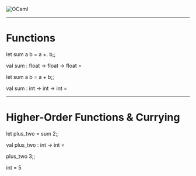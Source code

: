 ![OCaml](http://connachtspringshow.com/wp-content/uploads/2018/04/camel-945x627.jpg
 "OCaml")

---

# Functions

let sum a b = a +. b;;

val sum : float -> float -> float = <fun>

let sum a b = a + b;;

val sum : int -> int -> int = <fun>

---

# Higher-Order Functions & Currying

let plus_two = sum 2;;

val plus_two : int -> int = <fun>

plus_two 3;;

int = 5


